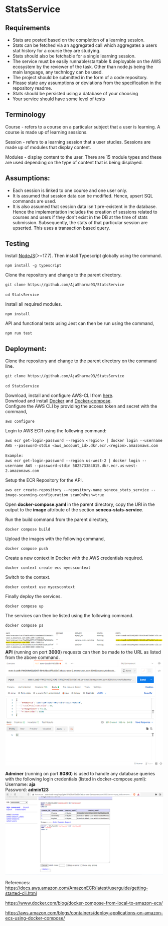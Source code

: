 # StatsService

## Requirements

- Stats are posted based on the completion of a learning session.
- Stats can be fetched via an aggregated call which aggregates a users stat history for a course they are studying.
- Stats should also be fetchable for a single learning session.
- The service must be easily runnable/startable & deployable on the
  AWS ecosystem by the reviewer of the task. Other than node.js being the main language, any technlogy can be
  used.
- The project should be submitted in the form of a code repository.
- Please state any assumptions or deviations from the specification in the repository readme.
- Stats should be persisted using a database of your choosing
- Your service should have some level of tests

## Terminology

Course - refers to a course on a particular subject that a user is learning. A course is made up of learning sessions.

Session - refers to a learning session that a user studies. Sessions are made up of modules that display content.

Modules - display content to the user. There are 15 module types and these are
used depending on the type of content that is being displayed.

## Assumptions:
* Each session is linked to one course and one user only.
* It is assumed that session data can be modified. Hence, upsert SQL commands are used.
* It is also assumed that session data isn't pre-existent in the database. Hence the implementation includes the creation of sessions related to courses and users if they don't exist in the DB at the time of stats submission. Subsequently, the stats of that particular session are upserted. This uses a transaction based query. 

## Testing

Install [NodeJS](https://nodejs.org/en/download/current/)(>=17.7). Then install Typescript globally using the command.
```
npm install -g typescript
```

Clone the repository and change to the parent directory.
```
git clone https://github.com/AjaSharma93/StatsService 

cd StatsService
```
Install all required modules.
```
npm install
```
API and functional tests using Jest can then be run using the command,
```
npm run test
``` 

## Deployment:
Clone the repository and change to the parent directory on the command line.
```
git clone https://github.com/AjaSharma93/StatsService 

cd StatsService
```
Download, install and configure AWS-CLI from [here](https://aws.amazon.com/cli/).  
Download and install [Docker](https://www.docker.com/products/docker-desktop/) and [Docker-compose](https://docs.docker.com/compose/install/).  
Configure the AWS CLI by providing the access token and secret with the command,
```
aws configure
```
Login to AWS ECR using the following command:
```
aws ecr get-login-password --region <region> | docker login --username AWS --password-stdin <aws_account_id>.dkr.ecr.<region>.amazonaws.com

Example:
aws ecr get-login-password --region us-west-2 | docker login --username AWS --password-stdin 582573384015.dkr.ecr.us-west-2.amazonaws.com
```
Setup the ECR Repository for the API.
```
aws ecr create-repository --repository-name seneca_stats_service --image-scanning-configuration scanOnPush=true 
```
Open **docker-compose.yaml** in the parent directory, copy the URI in the output to the **image** attribute of the section **seneca-stats-service**.  

Run the build command from the parent directory,
```
docker compose build
```
Upload the images with the following command,
```
docker compose push
```
Create a new context in Docker with the AWS credentials required.
```
docker context create ecs myecscontext
```
Switch to the context.
```
docker context use myecscontext
```
Finally deploy the services.
```
docker compose up
``` 
The services can then be listed using the following command.
```
docker compose ps
```
![plot](./documentation/container_ps.png)   
**API** (running on port **3000**) requests can then be made to the URL as listed from the above command. 
![plot](./documentation/postman_req.png) 

**Adminer** (running on port **8080**) is used to handle any database queries with the following login credentials (listed in docker-compose.yaml):  
Username: **aja**  
Password: **admin123**
![plot](./documentation/course_table_db.png) 

References:  
https://docs.aws.amazon.com/AmazonECR/latest/userguide/getting-started-cli.html  

https://www.docker.com/blog/docker-compose-from-local-to-amazon-ecs/  

https://aws.amazon.com/blogs/containers/deploy-applications-on-amazon-ecs-using-docker-compose/